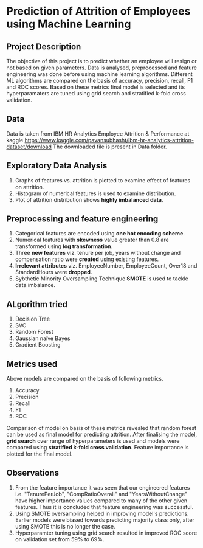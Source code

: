#  Prediction of Attrition of Employees using Machine Learning 
##  Project Description
The objective of this project is to predict whether an employee will resign or not based on given parameters. Data is analysed, preprocessed and feature engineering was done
before using machine learning algorithms. Different ML algorithms are compared on the basis of accuracy, precision, recall, F1 and ROC scores. Based on these metrics final model 
is selected and its hyperparamaters are tuned using grid search and stratified k-fold cross validation. 

## Data
Data is taken from IBM HR Analytics Employee Attrition & Performance at kaggle https://www.kaggle.com/pavansubhasht/ibm-hr-analytics-attrition-dataset/download
The downloaded file is present in Data folder. 

## Exploratory Data Analysis
1. Graphs of features vs. attrition is plotted to examine effect of features on attrition.
2. Histogram of numerical features is used to examine distribution.
3. Plot of attrition distribution shows **highly imbalanced data**.

## Preprocessing and feature engineering
1. Categorical features are encoded using **one hot encoding scheme**.
2. Numerical features with **skewness** value greater than 0.8 are transformed using **log transformation.**
3. Three **new features** viz. tenure per job, years without change and compensation ratio were **created** using existing features.
4. **Irrelevant attributes** viz. EmployeeNumber, EmployeeCount, Over18 and StandardHours were **dropped**.
5. Sybthetic Minority Oversampling Technique **SMOTE** is used to tackle data imbalance.

## ALgorithm tried
1. Decision Tree
2. SVC
3. Random Forest
4. Gaussian naïve Bayes 
5. Gradient Boosting


## Metrics used
Above models are compared on the basis of following metrics.
1. Accuracy
2. Precision
3. Recall
4. F1
5. ROC

Comparison of model on basis of these metrics revealed that random forest can be used as final model for predicting attrition.
After finalising the model, **grid search** over range of hyperparameters is used and models were compared using **stratified k-fold cross validation**.
Feature importance is plotted for the final model.

## Observations
1. From the feature importance it was seen that our engineered features i.e. "TenurePerJob", "CompRatioOverall" and "YearsWithoutChange" have higher importance values compared to many of the other given features. Thus it is concluded that feature engineering was successful.
2. Using SMOTE oversampling helped in improving model's predictions. Earlier models were biased towards predicting majority class only, after using SMOTE this is no longer the case.
3. Hyperparamter tuning using grid search resulted in improved ROC score on validation set from 59% to 69%.
